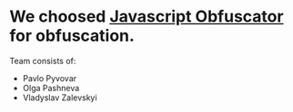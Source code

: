 # We choosed [Javascript Obfuscator](https://javascriptobfuscator.com/Javascript-Obfuscator.aspx) for obfuscation.
Team consists of:
- Pavlo Pyvovar
- Olga Pashneva
- Vladyslav Zalevskyi
